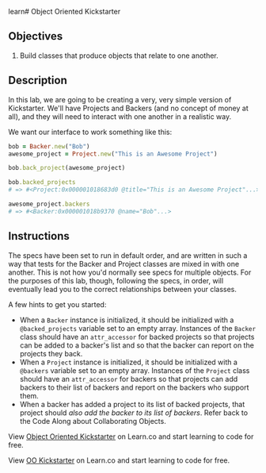 learn# Object Oriented Kickstarter

## Objectives

1. Build classes that produce objects that relate to one another. 

## Description

In this lab, we are going to be creating a very, very simple version of Kickstarter. We'll have Projects and Backers (and no concept of money at all), and they will need to interact with one another in a realistic way.

We want our interface to work something like this:

```ruby
bob = Backer.new("Bob")
awesome_project = Project.new("This is an Awesome Project")

bob.back_project(awesome_project)

bob.backed_projects
# => #<Project:0x000001018683d0 @title="This is an Awesome Project"...>

awesome_project.backers
# => #<Backer:0x000001018b9370 @name="Bob"...>
```

## Instructions

The specs have been set to run in default order, and are written in such a way that tests for the Backer and Project classes are mixed in with one another. This is not how you'd normally see specs for multiple objects. For the purposes of this lab, though, following the specs, in order, will eventually lead you to the correct relationships between your classes.

A few hints to get you started: 

* When a `Backer` instance is initialized, it should be initialized with a `@backed_projects` variable set to an empty array. Instances of the `Backer` class should have an `attr_accessor` for backed projects so that projects can be added to a backer's list and so that the backer can report on the projects they back. 
* When a `Project` instance is initialized, it should be initialized with a `@backers` variable set to an empty array. Instances of the `Project` class should have an `attr_accessor` for backers so that projects can add backers to their list of backers and report on the backers who support them. 
* When a backer has added a project to its list of backed projects, that project should *also add the backer to its list of backers*. Refer back to the Code Along about Collaborating Objects.


<p data-visibility='hidden'>View <a href='https://learn.co/lessons/oo-kickstarter' title='Object Oriented Kickstarter'>Object Oriented Kickstarter</a> on Learn.co and start learning to code for free.</p>

<p class='util--hide'>View <a href='https://learn.co/lessons/oo-kickstarter'>OO Kickstarter</a> on Learn.co and start learning to code for free.</p>
